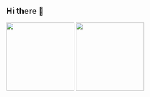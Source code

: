 ## Hi there 👋

<!--
**omaffezzolli/omaffezzolli** is a ✨ _special_ ✨ repository because its `README.md` (this file) appears on your GitHub profile.

Here are some ideas to get you started:

- 🔭 I’m currently working on ...
- 🌱 I’m currently learning ...
- 👯 I’m looking to collaborate on ...
- 🤔 I’m looking for help with ...
- 💬 Ask me about ...
- 📫 How to reach me: ...
- 😄 Pronouns: ...
- ⚡ Fun fact: ...
-->
<div>
  <img height="180em" src=https://github-readme-stats.vercel.app/api?username=omaffezzolli&show_icons=true&theme=great-gatsby&rank_icon=github&hide_title=true>

  <img height="180em" src="https://github-readme-stats.vercel.app/api/top-langs/?username=omaffezzolli&layout=donut&theme=great-gatsby&hide_title=true">

</div>
